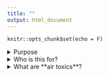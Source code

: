```yaml
---
title: ""
output: html_document
---
```


```{r setup, include=FALSE}
knitr::opts_chunk$set(echo = F)
```



<details>
<summary> Purpose </summary>
    
> How do we approach reproducibility, collaboration and communication about data?

</details>

<details>
<summary> Who is this for? </summary>

> What would a team workflow using open data science tools look like? How do we get there?

</details>

<details>
<summary> What are **air toxics**? </summary>
    
> How do we store and share our methods and code? Do your analyses have versions?

</details>


